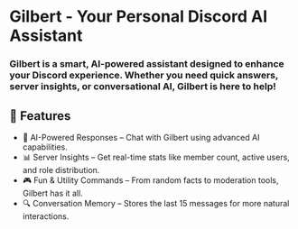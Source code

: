 # Gilbert - Your Personal Discord AI Assistant
### Gilbert is a smart, AI-powered assistant designed to enhance your Discord experience. Whether you need quick answers, server insights, or conversational AI, Gilbert is here to help!

## 🚀 Features
- 🧠 AI-Powered Responses – Chat with Gilbert using advanced AI capabilities.
- 📊 Server Insights – Get real-time stats like member count, active users, and role distribution.
- 🎮 Fun & Utility Commands – From random facts to moderation tools, Gilbert has it all.
- 🔍 Conversation Memory – Stores the last 15 messages for more natural interactions.
 
